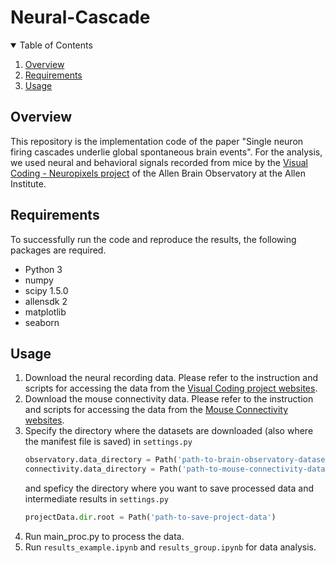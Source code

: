 # Neural-Cascade
<!-- TABLE OF CONTENTS -->
<details open="open">
  <summary>Table of Contents</summary>
  <ol>
    <li>
      <a href="#overview">Overview</a>
    </li>
    <li>
      <a href="#requirements">Requirements</a>
    </li>
    <li>
      <a href="#usage">Usage</a>
    </li>
  </ol>
</details>


<!-- ABOUT THE PROJECT -->
## Overview
This repository is the implementation code of the paper "Single neuron firing cascades underlie global spontaneous brain events". For the analysis, we used neural and behavioral signals recorded from mice by the [Visual Coding - Neuropixels project](https://portal.brain-map.org/explore/circuits/visual-coding-neuropixels) of the Allen Brain Observatory at the Allen Institute. 

<!-- GETTING STARTED -->
## Requirements

To successfully run the code and reproduce the results, the following packages are required.
* Python 3
* numpy
* scipy 1.5.0
* allensdk 2
* matplotlib
* seaborn

## Usage
1. Download the neural recording data. Please refer to the instruction and scripts for accessing the data from the [Visual Coding project websites](https://allensdk.readthedocs.io/en/latest/visual_coding_neuropixels.html).
2. Download the mouse connectivity data. Please refer to the instruction and scripts for accessing the data from the [Mouse Connectivity websites](https://allensdk.readthedocs.io/en/latest/connectivity.html).
3. Specify the directory where the datasets are downloaded (also where the manifest file is saved) in `settings.py`
   ```py
   observatory.data_directory = Path('path-to-brain-observatory-dataset')
   connectivity.data_directory = Path('path-to-mouse-connectivity-dataset')
   ```
   and speficy the directory where you want to save processed data and intermediate results in `settings.py`
   ```py
   projectData.dir.root = Path('path-to-save-project-data')
   ```
 4. Run main_proc.py to process the data.
 5. Run `results_example.ipynb` and `results_group.ipynb` for data analysis.
